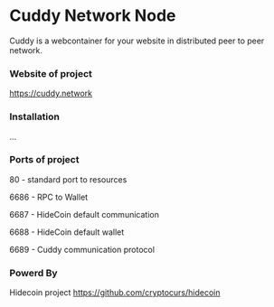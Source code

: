 # Cuddy Network Node

Cuddy is a webcontainer for your website in distributed peer to peer network.

### Website of project
https://cuddy.network

### Installation
...

### Ports of project

80 - standard port to resources

6686 - RPC to Wallet 

6687 - HideCoin default communication

6688 - HideCoin default wallet

6689 - Cuddy communication protocol

### Powerd By 

Hidecoin project 
https://github.com/cryptocurs/hidecoin
